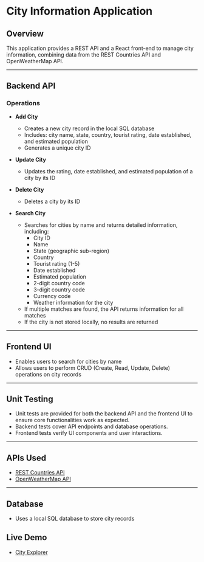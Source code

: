 # City Information Application

## Overview

This application provides a REST API and a React front-end to manage city information, combining data from the REST Countries API and OpenWeatherMap API.

---

## Backend API

### Operations

- **Add City**  
    - Creates a new city record in the local SQL database  
    - Includes: city name, state, country, tourist rating, date established, and estimated population  
    - Generates a unique city ID

- **Update City**  
    - Updates the rating, date established, and estimated population of a city by its ID

- **Delete City**  
    - Deletes a city by its ID

- **Search City**  
    - Searches for cities by name and returns detailed information, including:  
        - City ID  
        - Name  
        - State (geographic sub-region)  
        - Country  
        - Tourist rating (1-5)  
        - Date established  
        - Estimated population  
        - 2-digit country code  
        - 3-digit country code  
        - Currency code  
        - Weather information for the city  
    - If multiple matches are found, the API returns information for all matches  
    - If the city is not stored locally, no results are returned

---

## Frontend UI

- Enables users to search for cities by name
- Allows users to perform CRUD (Create, Read, Update, Delete) operations on city records

---

## Unit Testing

- Unit tests are provided for both the backend API and the frontend UI to ensure core functionalities work as expected.
- Backend tests cover API endpoints and database operations.
- Frontend tests verify UI components and user interactions.

---

## APIs Used

- [REST Countries API](https://restcountries.com/)
- [OpenWeatherMap API](https://openweathermap.org/api)

---

## Database

- Uses a local SQL database to store city records


## Live Demo

- [City Explorer](https://city-explorer-1-lmga.onrender.com/)
